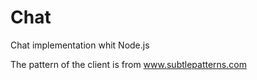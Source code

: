 Chat
====

Chat implementation whit Node.js

The pattern of the client is from www.subtlepatterns.com